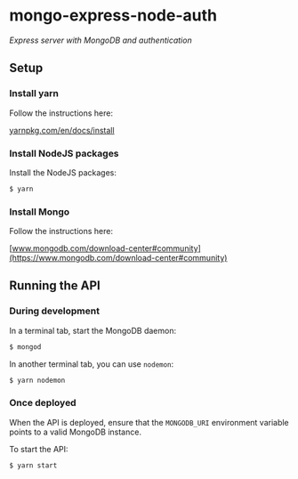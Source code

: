 # mongo-express-node-auth

_Express server with MongoDB and authentication_

## Setup

### Install yarn

Follow the instructions here:

[yarnpkg.com/en/docs/install](https://yarnpkg.com/en/docs/install)

### Install NodeJS packages

Install the NodeJS packages:

``` sh
$ yarn
```

### Install Mongo

Follow the instructions here:

[www.mongodb.com/download-center#community](https://www.mongodb.com/download-center#community)

## Running the API

### During development

In a terminal tab, start the MongoDB daemon:

``` sh
$ mongod
```

In another terminal tab, you can use `nodemon`:

``` sh
$ yarn nodemon
```

### Once deployed

When the API is deployed, ensure that the `MONGODB_URI` environment variable points to a valid MongoDB instance.

To start the API:

``` sh
$ yarn start
```

